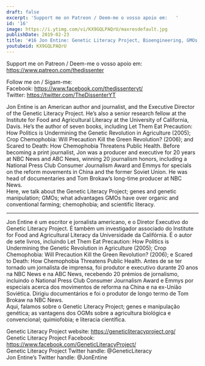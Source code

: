 ```yaml
---
draft: false
excerpt: 'Support me on Patreon / Deem-me o vosso apoio em:   '
id: '16'
image: https://i.ytimg.com/vi/KX9GQLPAQrU/maxresdefault.jpg
publishDate: 2019-02-23
title: '#16 Jon Entine: Genetic Literacy Project, Bioengineering, GMOs, Chemophobia'
youtubeid: KX9GQLPAQrU
---
```

Support me on Patreon / Deem-me o vosso apoio em:   
https://www.patreon.com/thedissenter

Follow me on / Sigam-me:  
Facebook: https://www.facebook.com/thedissenteryt/  
Twitter: https://twitter.com/TheDissenterYT

Jon Entine is an American author and journalist, and the Executive Director of the Genetic Literacy Project. He’s also a senior research fellow at the Institute for Food and Agricultural Literacy at the University of California, Davis. He’s the author of seven books, including Let Them Eat Precaution: How Politics is Undermining the Genetic Revolution in Agriculture (2005); Crop Chemophobia: Will Precaution Kill the Green Revolution? (2006); and Scared to Death: How Chemophobia Threatens Public Health. Before becoming a print journalist, Jon was a producer and executive for 20 years at NBC News and ABC News, winning 20 journalism honors, including a National Press Club Consumer Journalism Award and Emmys for specials on the reform movements in China and the former Soviet Union. He was head of documentaries and Tom Brokaw’s long-time producer at NBC News.   
Here, we talk about the Genetic Literacy Project; genes and genetic manipulation; GMOs; what advantages GMOs have over organic and conventional farming; chemophobia; and scientific literacy.

---

Jon Entine é um escritor e jornalista americano, e o Diretor Executivo do Genetic Literacy Project. É também um investigador associado do Institute for Food and Agricultural Literacy da Universidade da Califórnia. É o autor de sete livros, incluindo Let Them Eat Precaution: How Politics is Undermining the Genetic Revolution in Agriculture (2005); Crop Chemophobia: Will Precaution Kill the Green Revolution? (2006); e Scared to Death: How Chemophobia Threatens Public Health. Antes de se ter tornado um jornalista de imprensa, foi produtor e executivo durante 20 anos na NBC News e na ABC News, recebendo 20 prémios de jornalismo, incluindo o National Press Club Consumer Journalism Award e Emmys por especiais acerca dos movimentos de reforma na China e na ex-União Soviética. Dirigiu documentários e foi o produtor de longo termo de Tom Brokaw na NBC News.  
Aqui, falamos sobre o Genetic Literacy Project; genes e manipulação genética; as vantagens dos OGMs sobre a agricultura biológica e convencional; quimiofobia; e literacia científica.

Genetic Literacy Project website: https://geneticliteracyproject.org/  
Genetic Literacy Project Facebook: https://www.facebook.com/GeneticLiteracyProject/  
Genetic Literacy Project Twitter handle: @GeneticLiteracy  
Jon Entine’s Twitter handle: @JonEntine